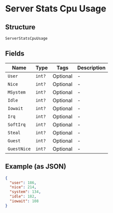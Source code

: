 
# Server Stats Cpu Usage

## Structure

`ServerStatsCpuUsage`

## Fields

| Name | Type | Tags | Description |
|  --- | --- | --- | --- |
| `User` | `int?` | Optional | - |
| `Nice` | `int?` | Optional | - |
| `MSystem` | `int?` | Optional | - |
| `Idle` | `int?` | Optional | - |
| `Iowait` | `int?` | Optional | - |
| `Irq` | `int?` | Optional | - |
| `SoftIrq` | `int?` | Optional | - |
| `Steal` | `int?` | Optional | - |
| `Guest` | `int?` | Optional | - |
| `GuestNice` | `int?` | Optional | - |

## Example (as JSON)

```json
{
  "user": 186,
  "nice": 214,
  "system": 134,
  "idle": 182,
  "iowait": 108
}
```

